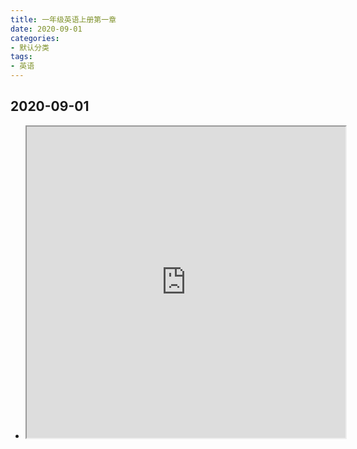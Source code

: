 ```yaml
---
title: 一年级英语上册第一章
date: 2020-09-01
categories:
- 默认分类
tags:
- 英语
---
```



## 2020-09-01

- <iframe height=498 width=510 src='https://cdn.jsdelivr.net/gh/qinghongjiao/cdn/school/1-1-1.mp4'></iframe>
